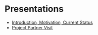 # Presentations

- [Introduction, Motivation, Current Status](2019-11-06_project_begin.md)
- [Project Partner Visit](2019-12-11_project_partner_visit.md)